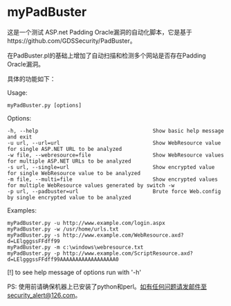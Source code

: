 # myPadBuster

这是一个测试 ASP.net Padding Oracle漏洞的自动化脚本，它是基于https://github.com/GDSSecurity/PadBuster。

在PadBuster.pl的基础上增加了自动扫描和检测多个网站是否存在Padding Oracle漏洞。

具体的功能如下：

Usage: 

    myPadBuster.py [options]

Options:

    -h, --help                                     Show basic help message and exit
    -u url, --url=url                              Show WebResource value for single ASP.NET URL to be analyzed
    -w file, --webresource=file                    Show WebResource values for multiple ASP.NET URLs to be analyzed
    -s url, --single=url                           Show encrypted value for single WebResource value to be analyzed
    -m file, --multi=file                          Show encrypted values for multiple WebResource values generated by switch -w
    -p url, --padbuster=url                        Brute force Web.config by single encrypted value to be analyzed

Examples:

    myPadBuster.py -u http://www.example.com/login.aspx
    myPadBuster.py -w /usr/home/urls.txt
    myPadBuster.py -s http://www.example.com/WebResource.axd?d=LElgggssFFdff99
    myPadBuster.py -m c:\windows\webresource.txt
    myPadBuster.py -p http://www.example.com/ScriptResource.axd?d=LElgggssFFdff99AAAAAAAAAAAAAAAAAA0

[!] to see help message of options run with '-h'

PS: 使用前请确保机器上已安装了python和perl。如有任何问题请发邮件至security_alert@126.com。
